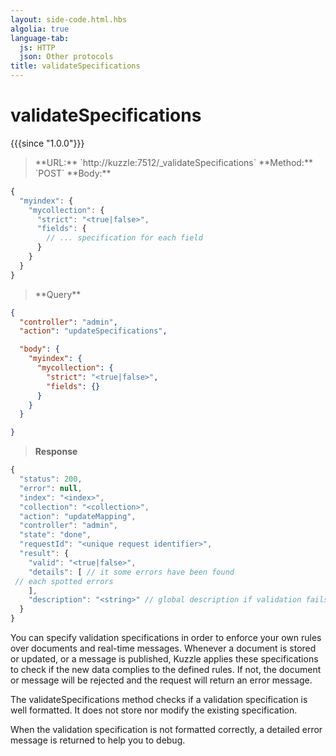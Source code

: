 ```yaml
---
layout: side-code.html.hbs
algolia: true
language-tab:
  js: HTTP
  json: Other protocols
title: validateSpecifications
---
```


# validateSpecifications

{{{since "1.0.0"}}}

<blockquote class="js">
<p>
**URL:** `http://kuzzle:7512/_validateSpecifications`  
**Method:** `POST`  
**Body:**
</p>
</blockquote>


```js
{
  "myindex": {
    "mycollection": {
      "strict": "<true|false>",
      "fields": {
        // ... specification for each field
      }
    }
  }
}
```


<blockquote class="json">
<p>
**Query**
</p>
</blockquote>


```json
{
  "controller": "admin",
  "action": "updateSpecifications",

  "body": {
    "myindex": {
      "mycollection": {
        "strict": "<true|false>",
        "fields": {}
      }
    }
  }

}
```

>**Response**

```javascript
{
  "status": 200,
  "error": null,
  "index": "<index>",
  "collection": "<collection>",
  "action": "updateMapping",
  "controller": "admin",
  "state": "done",
  "requestId": "<unique request identifier>",
  "result": {
    "valid": "<true|false>",
    "details": [ // it some errors have been found
 // each spotted errors
    ],
    "description": "<string>" // global description if validation fails
  }
}
```

You can specify validation specifications in order to enforce your own rules over documents and real-time messages.
Whenever a document is stored or updated, or a message is published, Kuzzle applies these specifications to check if the new data complies to the defined rules. If not, the document or message will be rejected and the request will return an error message.

The validateSpecifications method checks if a validation specification is well formatted. It does not store nor modify the existing specification.

When the validation specification is not formatted correctly, a detailed error message is returned to help you to debug.
